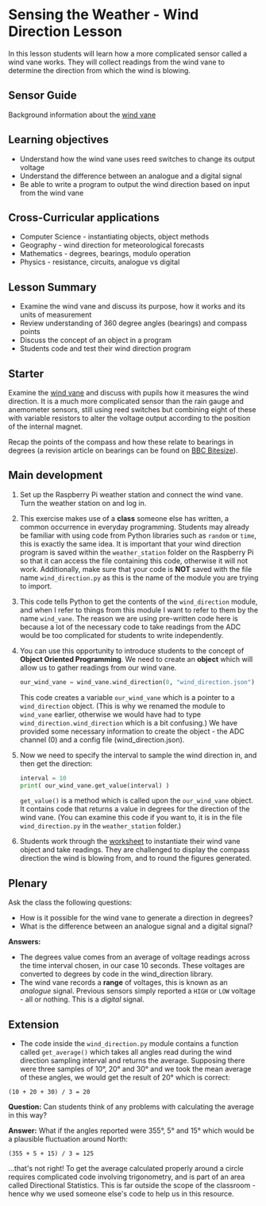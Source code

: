 #  Sensing the Weather - Wind Direction Lesson

In this lesson students will learn how a more complicated sensor called a wind vane works. They will collect readings from the wind vane to determine the direction from which the wind is blowing.

## Sensor Guide

Background information about the [wind vane](about.md)

## Learning objectives

- Understand how the wind vane uses reed switches to change its output voltage
- Understand the difference between an analogue and a digital signal
- Be able to write a program to output the wind direction based on input from the wind vane

## Cross-Curricular applications

- Computer Science - instantiating objects, object methods
- Geography - wind direction for meteorological forecasts
- Mathematics - degrees, bearings, modulo operation
- Physics - resistance, circuits, analogue vs digital

## Lesson Summary

- Examine the wind vane and discuss its purpose, how it works and its units of measurement
- Review understanding of 360 degree angles (bearings) and compass points
- Discuss the concept of an object in a program
- Students code and test their wind direction program

## Starter

Examine the [wind vane](about.md) and discuss with pupils how it measures the wind direction. It is a much more complicated sensor than the rain gauge and anemometer sensors, still using reed switches but combining eight of these with variable resistors to alter the voltage output according to the position of the internal magnet. 

Recap the points of the compass and how these relate to bearings in degrees (a revision article on bearings can be found on [BBC Bitesize](http://www.bbc.co.uk/schools/gcsebitesize/maths/geometry/coordinatesandbearingsrev3.shtml)). 

## Main development

1. Set up the Raspberry Pi weather station and connect the wind vane. Turn the weather station on and log in.

1. This exercise makes use of a **class** someone else has written, a common occurrence in everyday programming. Students may already be familiar with using code from Python libraries such as `random` or `time`, this is exactly the same idea. It is important that your wind direction program is saved within the `weather_station` folder on the Raspberry Pi so that it can access the file containing this code, otherwise it will not work. Additionally, make sure that your code is **NOT** saved with the file name `wind_direction.py` as this is the name of the module you are trying to import. 

1. This code tells Python to get the contents of the `wind_direction` module, and when I refer to things from this module I want to refer to them by the name `wind_vane`. The reason we are using pre-written code here is because a lot of the necessary code to take readings from the ADC would be too complicated for students to write independently. 

1. You can use this opportunity to introduce students to the concept of **Object Oriented Programming**. We need to create an **object** which will allow us to gather readings from our wind vane.

	```python
	our_wind_vane = wind_vane.wind_direction(0, "wind_direction.json")
	```

	This code creates a variable `our_wind_vane` which is a pointer to a `wind_direction` object. (This is why we renamed the module to `wind_vane` earlier, otherwise we would have had to type `wind_direction.wind_direction` which is a bit confusing.) We have provided some necessary information to create the object - the ADC channel (0) and a config file (wind_direction.json).

1. Now we need to specify the interval to sample the wind direction in, and then get the direction:

	```python
	interval = 10
	print( our_wind_vane.get_value(interval) )
	```
	`get_value()` is a method which is called upon the `our_wind_vane` object. It contains code that returns a value in degrees for the direction of the wind vane. (You can examine this code if you want to, it is in the file `wind_direction.py` in the `weather_station` folder.)


1. Students work through the [worksheet](worksheet.md) to instantiate their wind vane object and take readings. They are challenged to display the compass direction the wind is blowing from, and to round the figures generated.

## Plenary

Ask the class the following questions:

- How is it possible for the wind vane to generate a direction in degrees?
- What is the difference between an analogue signal and a digital signal?

**Answers:**

- The degrees value comes from an average of voltage readings across the time interval chosen, in our case 10 seconds. These voltages are converted to degrees by code in the wind_direction library.
- The wind vane records a **range** of voltages, this is known as an *analogue* signal. Previous sensors simply reported a `HIGH` or `LOW` voltage - all or nothing. This is a *digital* signal.


## Extension

- The code inside the `wind_direction.py` module contains a function called `get_average()` which takes all angles read during the wind direction sampling interval and returns the average. Supposing there were three samples of 10&deg;, 20&deg; and 30&deg; and we took the mean average of these angles, we would get the result of 20&deg; which is correct:

```
(10 + 20 + 30) / 3 = 20
```
**Question:** Can students think of any problems with calculating the average in this way?

**Answer:** What if the angles reported were 355&deg;, 5&deg; and 15&deg; which would be a plausible fluctuation around North:

```
(355 + 5 + 15) / 3 = 125
```

...that's not right! To get the average calculated properly around a circle requires complicated code involving trigonometry, and is part of an area called Directional Statistics. This is far outside the scope of the classroom - hence why we used someone else's code to help us in this resource.